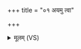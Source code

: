 +++
title = "०१ अयमु त्वा"

+++
<details><summary>मूलम् (VS)</summary>

अ॒यमु॑ त्वा विचर्षणे॒ जनी॑रिवा॒भि संवृ॑तः।  
प्र सोम॑ इन्द्र सर्पतु ॥
</details>